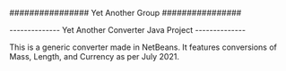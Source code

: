 ################ Yet Another Group ################


-------------- Yet Another Converter Java Project --------------


This is a generic converter made in NetBeans. 
It features conversions of Mass, Length, and Currency as per July 2021.
